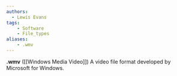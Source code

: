 ```yaml
---
authors:
  - Lewis Evans
tags:
    - Software
    - File_types
aliases:
    - .wmv
---
```

**.wmv** ([[Windows Media Video]]) A video file format developed by Microsoft for Windows.

